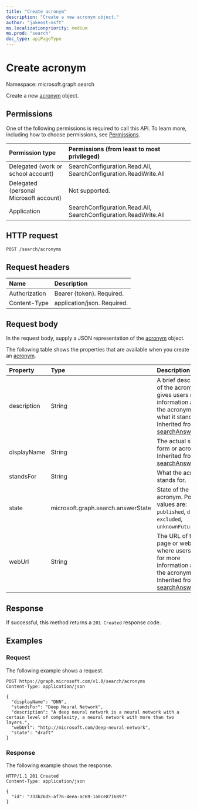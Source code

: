 ```yaml
---
title: "Create acronym"
description: "Create a new acronym object."
author: "jakeost-msft"
ms.localizationpriority: medium
ms.prod: "search"
doc_type: apiPageType
---
```


# Create acronym

Namespace: microsoft.graph.search

Create a new [acronym](../resources/search-acronym.md) object.

## Permissions

One of the following permissions is required to call this API. To learn more, including how to choose permissions, see [Permissions](/graph/permissions-reference).

|Permission type|Permissions (from least to most privileged)|
|:---|:---|
|Delegated (work or school account)| SearchConfiguration.Read.All, SearchConfiguration.ReadWrite.All |
|Delegated (personal Microsoft account)| Not supported. |
|Application| SearchConfiguration.Read.All, SearchConfiguration.ReadWrite.All |

## HTTP request

<!-- {
  "blockType": "ignored"
}
-->
``` http
POST /search/acronyms
```

## Request headers

|Name|Description|
|:---|:---|
|Authorization|Bearer {token}. Required.|
|Content-Type|application/json. Required.|

## Request body

In the request body, supply a JSON representation of the [acronym](../resources/search-acronym.md) object.

The following table shows the properties that are available when you create an [acronym](../resources/search-acronym.md).

|Property|Type|Description|
|:---|:---|:---|
|description|String|A brief description of the acronym that gives users more information about the acronym and what it stands for. Inherited from [searchAnswer](../resources/search-searchanswer.md).|
|displayName|String|The actual short form or acronym. Inherited from [searchAnswer](../resources/search-searchanswer.md).|
|standsFor|String|What the acronym stands for.|
|state|microsoft.graph.search.answerState|State of the acronym. Possible values are: `published`, `draft`, `excluded`, `unknownFutureValue`.|
|webUrl|String|The URL of the page or website where users can go for more information about the acronym. Inherited from [searchAnswer](../resources/search-searchanswer.md).|

## Response

If successful, this method returns a `201 Created` response code.

## Examples

### Request

The following example shows a request.

<!-- {
  "blockType": "request",
  "name": "create_acronym_from_acronyms_e1"
}-->
```http
POST https://graph.microsoft.com/v1.0/search/acronyms
Content-Type: application/json

{
  "displayName": "DNN",
  "standsFor": "Deep Neural Network",
  "description": "A deep neural network is a neural network with a certain level of complexity, a neural network with more than two layers.",
  "webUrl": "http://microsoft.com/deep-neural-network",
  "state": "draft"
}
```

### Response

The following example shows the response.

<!-- {
  "blockType": "response",
  "truncated": true,
  "@odata.type": "microsoft.graph.search.acronym"
}-->
```http
HTTP/1.1 201 Created
Content-Type: application/json

{
  "id": "733b26d5-af76-4eea-ac69-1a0ce8716897"
}
```
